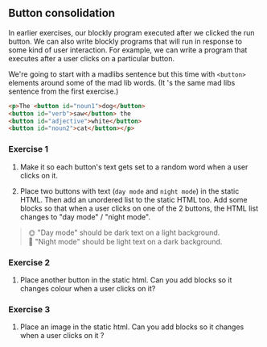 
## Button consolidation


In earlier exercises, our blockly program executed after we clicked the run button. We can also write blockly programs that will run in response to some kind of user interaction. For example, we can write a program that executes after a user clicks on a particular button.


We're going to start with a madlibs sentence but this time with `<button>` elements around some of the mad lib words. (It 's the same mad libs sentence from the first exercise.)

```html
<p>The <button id="noun1">dog</button>
<button id="verb">saw</button> the 
<button id="adjective">white</button> 
<button id="noun2">cat</button></p>
```

### Exercise 1

1. <span class="test-checkbox"></span>Make it so each button's text gets set to a random word when a user clicks on it.


2. <span class="test-checkbox"></span>Place two buttons with text (`day mode` and `night mode`) in the static HTML. Then add an unordered list to the static HTML too. Add some blocks so that when a user clicks on one of the 2 buttons, the HTML list changes to "day mode" / "night mode".

> 🌞 "Day mode" should be dark text on a light background. <br>
> 🌙 "Night mode" should be light text on a dark background.

### Exercise 2

1. <span class="test-checkbox"></span>Place another button in the static html. Can you add blocks so it changes colour when a user clicks on it?

### Exercise 3


1. <span class="test-checkbox"></span>Place an image in the static html. Can you add blocks so it changes when a user clicks on it ?